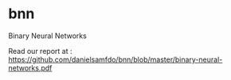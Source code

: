 # bnn
Binary Neural Networks


Read our report at : https://github.com/danielsamfdo/bnn/blob/master/binary-neural-networks.pdf

